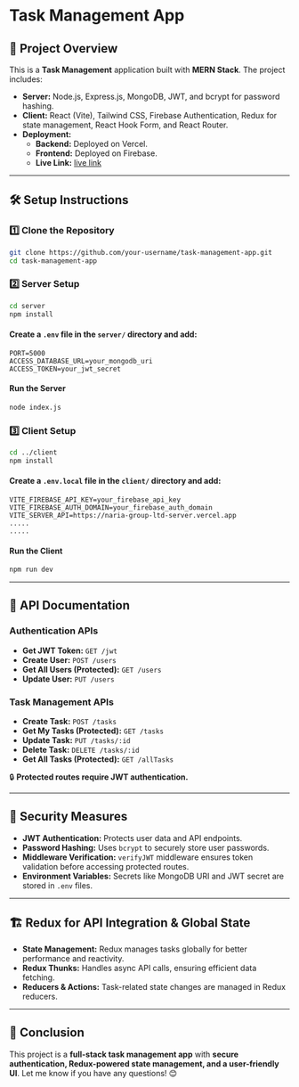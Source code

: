 # Task Management App

## 🚀 Project Overview
This is a **Task Management** application built with **MERN Stack**. The project includes:
- **Server:** Node.js, Express.js, MongoDB, JWT, and bcrypt for password hashing.
- **Client:** React (Vite), Tailwind CSS, Firebase Authentication, Redux for state management, React Hook Form, and React Router.
- **Deployment:**
  - **Backend:** Deployed on Vercel.
  - **Frontend:** Deployed on Firebase.
  - **Live Link:** [live link](https://nariagroupltd.web.app/)

---

## 🛠️ Setup Instructions

### **1️⃣ Clone the Repository**
```sh
git clone https://github.com/your-username/task-management-app.git
cd task-management-app
```

### **2️⃣ Server Setup**
```sh
cd server
npm install
```

#### **Create a `.env` file** in the `server/` directory and add:
```env
PORT=5000
ACCESS_DATABASE_URL=your_mongodb_uri
ACCESS_TOKEN=your_jwt_secret
```

#### **Run the Server**
```sh
node index.js
```

### **3️⃣ Client Setup**
```sh
cd ../client
npm install
```

#### **Create a `.env.local` file** in the `client/` directory and add:
```env
VITE_FIREBASE_API_KEY=your_firebase_api_key
VITE_FIREBASE_AUTH_DOMAIN=your_firebase_auth_domain
VITE_SERVER_API=https://naria-group-ltd-server.vercel.app
.....
.....
```

#### **Run the Client**
```sh
npm run dev
```

---

## 🔗 API Documentation

### **Authentication APIs**
- **Get JWT Token:** `GET /jwt`
- **Create User:** `POST /users`
- **Get All Users (Protected):** `GET /users`
- **Update User:** `PUT /users`

### **Task Management APIs**
- **Create Task:** `POST /tasks`
- **Get My Tasks (Protected):** `GET /tasks`
- **Update Task:** `PUT /tasks/:id`
- **Delete Task:** `DELETE /tasks/:id`
- **Get All Tasks (Protected):** `GET /allTasks`

🔒 **Protected routes require JWT authentication.**

---

## 🔐 Security Measures
- **JWT Authentication:** Protects user data and API endpoints.
- **Password Hashing:** Uses `bcrypt` to securely store user passwords.
- **Middleware Verification:** `verifyJWT` middleware ensures token validation before accessing protected routes.
- **Environment Variables:** Secrets like MongoDB URI and JWT secret are stored in `.env` files.

---

## 🏗️ Redux for API Integration & Global State
- **State Management:** Redux manages tasks globally for better performance and reactivity.
- **Redux Thunks:** Handles async API calls, ensuring efficient data fetching.
- **Reducers & Actions:** Task-related state changes are managed in Redux reducers.

---

## 📌 Conclusion
This project is a **full-stack task management app** with **secure authentication, Redux-powered state management, and a user-friendly UI**. Let me know if you have any questions! 😊

